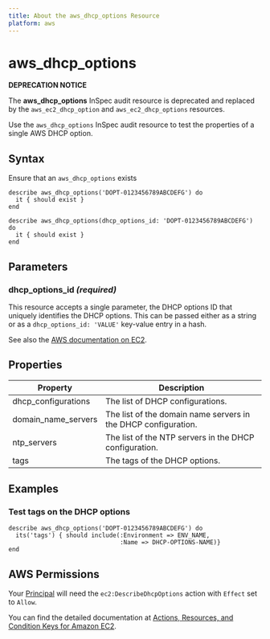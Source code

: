```yaml
---
title: About the aws_dhcp_options Resource
platform: aws
---
```

# aws\_dhcp\_options

**DEPRECATION NOTICE**

The **aws_dhcp_options** InSpec audit resource is deprecated and replaced by the `aws_ec2_dhcp_option` and `aws_ec2_dhcp_options` resources.

Use the `aws_dhcp_options` InSpec audit resource to test the properties of a single AWS DHCP option.

## Syntax

Ensure that an `aws_dhcp_options` exists

    describe aws_dhcp_options('DOPT-0123456789ABCDEFG') do
      it { should exist }
    end

    describe aws_dhcp_options(dhcp_options_id: 'DOPT-0123456789ABCDEFG') do
      it { should exist }
    end

## Parameters

### dhcp\_options\_id _(required)_

This resource accepts a single parameter, the DHCP options ID that uniquely identifies the DHCP options.
This can be passed either as a string or as a `dhcp_options_id: 'VALUE'` key-value entry in a hash.

See also the [AWS documentation on EC2](https://docs.aws.amazon.com/AWSEC2/latest/APIReference/API_DescribeDhcpOptions.html).

## Properties

| Property | Description |
| --- | --- |
| dhcp_configurations | The list of DHCP configurations. |
| domain_name_servers | The list of the domain name servers in the DHCP configuration. |
| ntp_servers | The list of the NTP servers in the DHCP configuration. |
| tags | The tags of the DHCP options. |

## Examples
### Test tags on the DHCP options

    describe aws_dhcp_options('DOPT-0123456789ABCDEFG') do
      its('tags') { should include(:Environment => ENV_NAME,
                                   :Name => DHCP-OPTIONS-NAME)}
    end

## AWS Permissions

Your [Principal](https://docs.aws.amazon.com/IAM/latest/UserGuide/intro-structure.html#intro-structure-principal) will need the `ec2:DescribeDhcpOptions` action with `Effect` set to `Allow`.

You can find the detailed documentation at [Actions, Resources, and Condition Keys for Amazon EC2](https://docs.aws.amazon.com/IAM/latest/UserGuide/list_amazonec2.html).